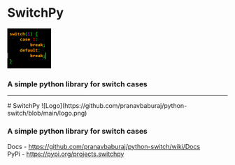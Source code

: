 # SwitchPy
![Logo](https://github.com/pranavbaburaj/python-switch/blob/main/logo.png)

### A simple python library for switch cases
<hr>
# SwitchPy
![Logo](https://github.com/pranavbaburaj/python-switch/blob/main/logo.png)

### A simple python library for switch cases
Docs - https://github.com/pranavbaburaj/python-switch/wiki/Docs
<br>
PyPi - https://pypi.org/projects.switchpy



